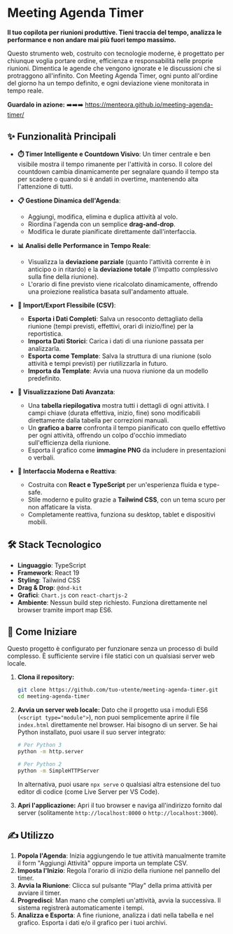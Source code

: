 # Meeting Agenda Timer

**Il tuo copilota per riunioni produttive. Tieni traccia del tempo, analizza le performance e non andare mai più fuori tempo massimo.**

Questo strumento web, costruito con tecnologie moderne, è progettato per chiunque voglia portare ordine, efficienza e responsabilità nelle proprie riunioni. Dimentica le agende che vengono ignorate e le discussioni che si protraggono all'infinito. Con Meeting Agenda Timer, ogni punto all'ordine del giorno ha un tempo definito, e ogni deviazione viene monitorata in tempo reale.

**Guardalo in azione:**  ➡️➡️➡️ https://menteora.github.io/meeting-agenda-timer/

## ✨ Funzionalità Principali

*   **⏱️ Timer Intelligente e Countdown Visivo**: Un timer centrale e ben visibile mostra il tempo rimanente per l'attività in corso. Il colore del countdown cambia dinamicamente per segnalare quando il tempo sta per scadere o quando si è andati in overtime, mantenendo alta l'attenzione di tutti.

*   **📋 Gestione Dinamica dell'Agenda**:
    *   Aggiungi, modifica, elimina e duplica attività al volo.
    *   Riordina l'agenda con un semplice **drag-and-drop**.
    *   Modifica le durate pianificate direttamente dall'interfaccia.

*   **📊 Analisi delle Performance in Tempo Reale**:
    *   Visualizza la **deviazione parziale** (quanto l'attività corrente è in anticipo o in ritardo) e la **deviazione totale** (l'impatto complessivo sulla fine della riunione).
    *   L'orario di fine previsto viene ricalcolato dinamicamente, offrendo una proiezione realistica basata sull'andamento attuale.

*   **🔄 Import/Export Flessibile (CSV)**:
    *   **Esporta i Dati Completi**: Salva un resoconto dettagliato della riunione (tempi previsti, effettivi, orari di inizio/fine) per la reportistica.
    *   **Importa Dati Storici**: Carica i dati di una riunione passata per analizzarla.
    *   **Esporta come Template**: Salva la struttura di una riunione (solo attività e tempi previsti) per riutilizzarla in futuro.
    *   **Importa da Template**: Avvia una nuova riunione da un modello predefinito.

*   **🎨 Visualizzazione Dati Avanzata**:
    *   Una **tabella riepilogativa** mostra tutti i dettagli di ogni attività. I campi chiave (durata effettiva, inizio, fine) sono modificabili direttamente dalla tabella per correzioni manuali.
    *   Un **grafico a barre** confronta il tempo pianificato con quello effettivo per ogni attività, offrendo un colpo d'occhio immediato sull'efficienza della riunione.
    *   Esporta il grafico come **immagine PNG** da includere in presentazioni o verbali.

*   **🚀 Interfaccia Moderna e Reattiva**:
    *   Costruita con **React e TypeScript** per un'esperienza fluida e type-safe.
    *   Stile moderno e pulito grazie a **Tailwind CSS**, con un tema scuro per non affaticare la vista.
    *   Completamente reattiva, funziona su desktop, tablet e dispositivi mobili.

## 🛠️ Stack Tecnologico

*   **Linguaggio**: TypeScript
*   **Framework**: React 19
*   **Styling**: Tailwind CSS
*   **Drag & Drop**: `@dnd-kit`
*   **Grafici**: `Chart.js` con `react-chartjs-2`
*   **Ambiente**: Nessun build step richiesto. Funziona direttamente nel browser tramite import map ES6.

## 🚀 Come Iniziare

Questo progetto è configurato per funzionare senza un processo di build complesso. È sufficiente servire i file statici con un qualsiasi server web locale.

1.  **Clona il repository:**
    ```bash
    git clone https://github.com/tuo-utente/meeting-agenda-timer.git
    cd meeting-agenda-timer
    ```

2.  **Avvia un server web locale:**
    Dato che il progetto usa i moduli ES6 (`<script type="module">`), non puoi semplicemente aprire il file `index.html` direttamente nel browser. Hai bisogno di un server. Se hai Python installato, puoi usare il suo server integrato:

    ```bash
    # Per Python 3
    python -m http.server

    # Per Python 2
    python -m SimpleHTTPServer
    ```
    In alternativa, puoi usare `npx serve` o qualsiasi altra estensione del tuo editor di codice (come Live Server per VS Code).

3.  **Apri l'applicazione:**
    Apri il tuo browser e naviga all'indirizzo fornito dal server (solitamente `http://localhost:8000` o `http://localhost:3000`).

## ✍️ Utilizzo

1.  **Popola l'Agenda**: Inizia aggiungendo le tue attività manualmente tramite il form "Aggiungi Attività" oppure importa un template CSV.
2.  **Imposta l'Inizio**: Regola l'orario di inizio della riunione nel pannello del timer.
3.  **Avvia la Riunione**: Clicca sul pulsante "Play" della prima attività per avviare il timer.
4.  **Progredisci**: Man mano che completi un'attività, avvia la successiva. Il sistema registrerà automaticamente i tempi.
5.  **Analizza e Esporta**: A fine riunione, analizza i dati nella tabella e nel grafico. Esporta i dati e/o il grafico per i tuoi archivi.

